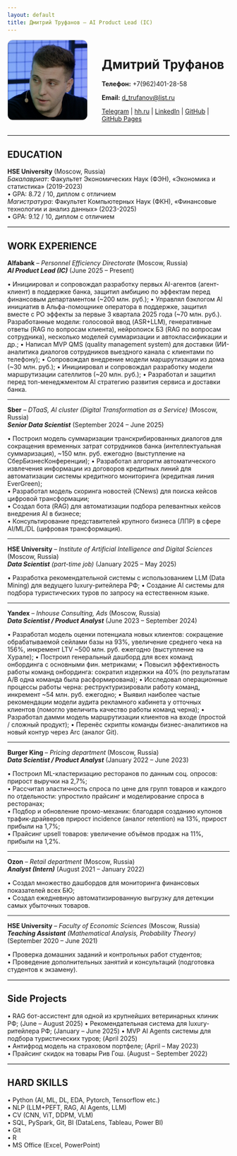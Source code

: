 ```yaml
---
layout: default
title: Дмитрий Труфанов — AI Product Lead (IC)
---
```


<div style="display: flex; align-items: flex-start; gap: 2rem;">
  <img src="assets/img/photo.jpg" alt="Фото Дмитрия Труфанова" style="width: 180px; border-radius: 12px; border: 1px solid #ccc;">
  <div>
    <h1>Дмитрий Труфанов</h1>
    <p><strong>Телефон:</strong> +7(962)401-28-58</p>
    <p><strong>Email:</strong> <a href="mailto:d_trufanov@list.ru">d_trufanov@list.ru</a></p>
    <p>
      <a href="https://t.me/dimi3_tru">Telegram</a> |
      <a href="https://hh.ru/resume/5f63a69eff0828b95f0039ed1f6e7644464578">hh.ru</a> |
      <a href="https://www.linkedin.com/in/%D0%B4%D0%BC%D0%B8%D1%82%D1%80%D0%B8%D0%B9-%D1%82%D1%80%D1%83%D1%84%D0%B0%D0%BD%D0%BE%D0%B2-a651711b3?utm_source=share&utm_campaign=share_via&utm_content=profile&utm_medium=ios_app">LinkedIn</a> |
      <a href="https://github.com/dimi3tru">GitHub</a> |
      <a href="https://dimi3tru.github.io/">GitHub Pages</a>
    </p>
  </div>
</div>

<hr style="border: 0; border-top: 1px solid #ccc; margin: 1em 0;">

## EDUCATION

**HSE University** (Moscow, Russia)  
_Бакалавриат_: Факультет Экономических Наук (ФЭН), «Экономика и статистика» (2019-2023)  
• GPA: 8.72 / 10, диплом с отличием  
_Магистратура_: Факультет Компьютерных Наук (ФКН), «Финансовые технологии и анализ данных» (2023-2025)   
• GPA: 9.12 / 10, диплом с отличием

<hr style="border: 0; border-top: 1px solid #ccc; margin: 1em 0;">

## WORK EXPERIENCE

**Alfabank** – _Personnel Efficiency Directorate_ (Moscow, Russia)  
**_AI Product Lead (IC)_** (June 2025 – Present)  

•	Инициировал и сопровождал разработку первых AI-агентов (агент-клиент) в поддержке банка, защитил амбицию по эффектам перед финансовым департаментом (~200 млн. руб.); 
•	Управлял бэклогом AI инициатив в Альфа-помощнике оператора в поддержке, защитил вместе с PO эффекты за первые 3 квартала 2025 года (~70 млн. руб.). 
Разработанные модели: голосовой ввод (ASR+LLM), генеративные ответы (RAG по вопросам клиента), нейропоиск БЗ (RAG по вопросам сотрудника), несколько моделей суммаризации и автоклассификации и др.; 
•	Написал MVP QMS (quality management system) для доставки (ИИ-аналитика диалогов сотрудников выездного канала с клиентами по телефону); 
•	Сопровождал внедрение модели маршрутизации из дома (~30 млн. руб.); 
•	Инициировал и сопровождал разработку модели маршрутизации сателлитов (~20 млн. руб.); 
•	Разработал и защитил перед топ-менеджментом AI cтратегию развития сервиса и доставки банка. 

---

**Sber** – _DTaaS, AI cluster (Digital Transformation as a Service)_ (Moscow, Russia)  
**_Senior Data Scientist_** (September 2024 – June 2025)  

• Построил модель суммаризации транскрибированных диалогов для сокращения временных затрат сотрудников банка (интеллектуальная суммаризация), ~150 млн. руб. ежегодно (выступление на СберБизнесКонференции);
• Разработал алгоритм автоматического извлечения информации из договоров кредитных линий для автоматизации системы кредитного мониторинга (кредитная линия EverGreen);  
• Разработал модель скоринга новостей (CNews) для поиска кейсов цифровой трансформации;  
• Создал бота (RAG) для автоматизации подбора релевантных кейсов внедрения AI в бизнесе;  
• Консультирование представителей крупного бизнеса (ЛПР) в сфере AI/ML/DL (цифровая трансформация). 

---

**HSE University** – _Institute of Artificial Intelligence and Digital Sciences_ (Moscow, Russia)  
**_Data Scientist_** _(part-time job)_ (January 2025 – May 2025) 

•	Разработка рекомендательной системы с использованием LLM (Data Mining) для ведущего luxury-ритейлера РФ;
•	Создание AI системы для подбора туристических туров по запросу на естественном языке. 

---

**Yandex** – _Inhouse Consulting, Ads_ (Moscow, Russia)  
**_Data Scientist / Product Analyst_** (June 2023 – September 2024)  

•	Разработал модель оценки потенциала новых клиентов: сокращение обрабатываемой сейлами базы на 93%, увеличение среднего чека на 156%, инкремент LTV ~500 млн. руб. ежегодно (выступление на Хурале);
•	Построил генеральный дашборд для всех команд онбординга с основными фин. метриками;
•	Повысил эффективность работы команд онбординга: сократил издержки на 40% (по результатам A/B одна команда была расформирована);
•	Исследовал операционные процессы работы черна: реструктуризировали работу команд, инкремент ~54 млн. руб. ежегодно;
•	Выявил наиболее частые рекомендации модели аудита рекламного кабинета у отточных клиентов (помогло увеличить качество работы команд черна);
•	Разработал дамми модель маршрутизации клиентов на входе (простой / сложный продукт);
•	Перенёс скрипты команды бизнес-аналитиков на новый контур через Arc (аналог Git).

---

**Burger King** – _Pricing department_ (Moscow, Russia)  
**_Data Scientist / Product Analyst_** (January 2022 – June 2023)  

• Построил ML-кластеризацию ресторанов по данным соц. опросов: прирост выручки на 2,7%;  
• Рассчитал эластичность спроса по цене для групп товаров и каждого по отдельности: упростило прайсинг и моделирование спроса в ресторанах;  
• Подбор и обновление промо-механик: благодаря созданию купонов трафик-драйверов прирост incidence (аналог retention) на 13%, прирост прибыли на 1,7%;  
• Прайсинг upsell товаров: увеличение объёмов продаж на 11%, прибыли на 1,2%.  

---

**Ozon** – _Retail department_ (Moscow, Russia)  
**_Analyst (Intern)_** (August 2021 – January 2022) 

• Создал множество дашбордов для мониторинга финансовых показателей всех БЮ;  
• Создал ежедневную автоматизированную выгрузку для детекции самых убыточных товаров.  

---

**HSE University** – _Faculty of Economic Sciences_ (Moscow, Russia)  
**_Teaching Assistant_** _(Mathematical Analysis, Probability Theory)_ (September 2020 – June 2021)  

• Проверка домашних заданий и контрольных работ студентов;  
• Проведение дополнительных занятий и консультаций (подготовка студентов к экзамену).  

<hr style="border: 0; border-top: 1px solid #ccc; margin: 1em 0;">

## Side Projects
• RAG бот-ассистент для одной из крупнейших ветеринарных клиник РФ;	(June – August 2025)
• Рекомендательная система для luxury-ритейлера РФ; (January – June 2025) 
• MVP AI Agents системы для подбора туристических туров; (April 2025)  
• Антифрод модель на страховом портфеле; (April – May 2023)  
• Прайсинг скидок на товары Рив Гош. (August – September 2022)  

<hr style="border: 0; border-top: 1px solid #ccc; margin: 1em 0;">

## HARD SKILLS

• Python (AI, ML, DL, EDA, Pytorch, Tensorflow etc.)  
• NLP (LLM+PEFT, RAG, AI Agents, LLM)  
• CV (CNN, ViT, DDPM, VLM)  
• SQL, PySpark, Git, BI (DataLens, Tableau, Power BI)  
• Git  
• R  
• MS Office (Excel, PowerPoint)  
